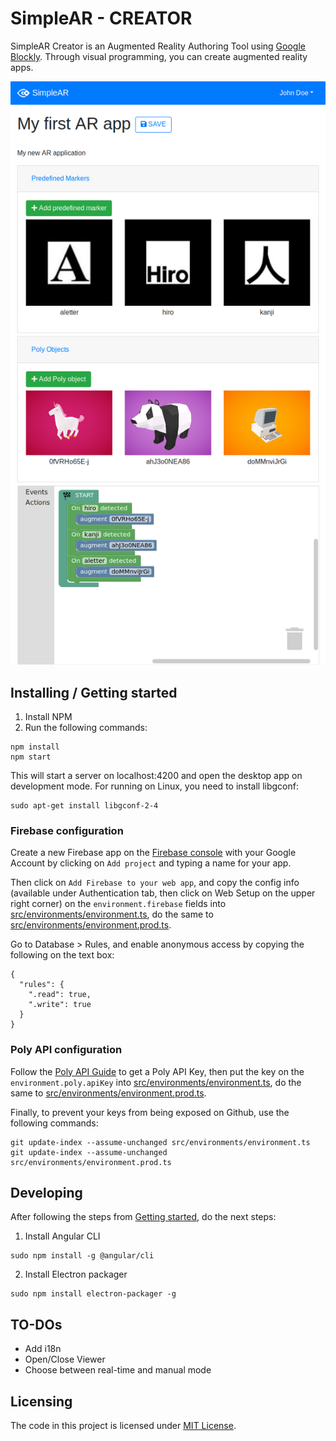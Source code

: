 # SimpleAR - CREATOR

SimpleAR Creator is an Augmented Reality Authoring Tool using [Google Blockly](https://developers.google.com/blockly/). Through visual programming, you can create augmented reality apps.

![Screenshot of Simple AR](screenshot.png)

## Installing / Getting started

1. Install NPM
2. Run the following commands:

```shell
npm install
npm start
```

This will start a server on localhost:4200 and open the desktop app on development mode. For running on Linux, you need to install libgconf:

```shell
sudo apt-get install libgconf-2-4
```

### Firebase configuration

Create a new Firebase app on the [Firebase console](https://console.firebase.google.com/) with your Google Account by clicking on ``Add project`` and typing a name for your app.

Then click on ``Add Firebase to your web app``, and copy the config info (available under Authentication tab, then click on Web Setup on the upper right corner) on the ``environment.firebase`` fields into [src/environments/environment.ts](src/environments/environment.ts), do the same to [src/environments/environment.prod.ts](src/environments/environment.prod.ts).

Go to Database > Rules, and enable anonymous access by copying the following on the text box:

```
{
  "rules": {
    ".read": true,
    ".write": true
  }
}
```

### Poly API configuration

Follow the [Poly API Guide](https://developers.google.com/poly/develop/api) to get a Poly API Key, then put the key on the ``environment.poly.apiKey`` into [src/environments/environment.ts](src/environments/environment.ts), do the same to [src/environments/environment.prod.ts](src/environments/environment.prod.ts).


Finally, to prevent your keys from being exposed on Github, use the following commands:

```shell
git update-index --assume-unchanged src/environments/environment.ts
git update-index --assume-unchanged src/environments/environment.prod.ts
```

## Developing

After following the steps from [Getting started](#installing--getting-started), do the next steps:

1. Install Angular CLI

```shell
sudo npm install -g @angular/cli
```

2. Install Electron packager

```shell
sudo npm install electron-packager -g
```

## TO-DOs

- Add i18n
- Open/Close Viewer
- Choose between real-time and manual mode

## Licensing

The code in this project is licensed under [MIT License](LICENSE.md).
